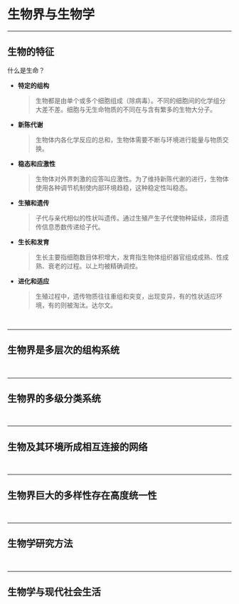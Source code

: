 # 生物界与生物学

***

## 生物的特征
什么是生命？
* **特定的组构**
  > 生物都是由单个或多个细胞组成（除病毒）。不同的细胞间的化学组分大差不差。细胞与无生命物质的不同在与含有繁多的生物大分子。
* **新陈代谢**
  > 生物体内各化学反应的总和，生物体需要不断与环境进行能量与物质交换。
* **稳态和应激性**
  > 生物体对外界刺激的应答叫应激性。为了维持新陈代谢的进行，生物体使用各种调节机制使内部环境趋稳，这种稳定性叫稳态。
* **生殖和遗传**
  > 子代与亲代相似的性状叫遗传。通过生殖产生子代使物种延续，须将遗传信息悉数传递给子代。
* **生长和发育**
  > 生长主要指细胞数目体积增大，发育指生物体组织器官组成成熟、性成熟、衰老的过程。以上均被精确调控。
* **进化和适应**
  > 生殖过程中，遗传物质往往重组和突变，出现变异，有的性状适应环境，有的则被淘汰。达尔文。

<br>

***

## 生物界是多层次的组构系统


<br>

***

## 生物界的多级分类系统


<br>

***

## 生物及其环境所成相互连接的网络


<br>

***

## 生物界巨大的多样性存在高度统一性


<br>

***

## 生物学研究方法


<br>

***

## 生物学与现代社会生活